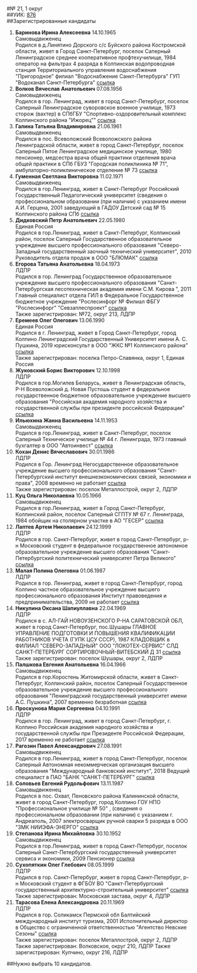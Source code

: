 #№ 21, 1 округ  
##УИК: [876](../../tik21/uik876.md)  
##Зарегистрированные кандидаты
1. **Баринова Ирина Алексеевна** 14.10.1965  
Самовыдвиженец  
Родился в д.Линятино Дорского с/с Буйского района Костромской области, живет в Город Санкт-Петербург, поселок Саперный
Ленинградское среднее кооперативное профтехучилище, 1984
оператор на фильтрах 4 разряда в Колпинская водопроводная станция Территориального управления водоснабжения "Пригородное" филиал "Водоснабжение Санкт-Петербурга" ГУП "Водоканал Санкт-Петербурга"
[ссылка](http://www.st-petersburg.vybory.izbirkom.ru/region/region/st-petersburg?action=show&root=1&tvd=4784006371879&vrn=4784006371879&region=78&global=&sub_region=78&prver=0&pronetvd=null&type=341&vibid=4784006373825)  
2. **Волков Вячеслав Анатольевич** 07.08.1956  
Самовыдвиженец  
Родился в гор. Ленинград, живет в город Санкт-Петербург, поселок Саперный
Ленинградское суворовское военное училище, 1973
сторож (вахтер) в СПбГБУ "Спортивно-оздоровительный комплекс Колпинского района "Ижорец""
[ссылка](http://www.st-petersburg.vybory.izbirkom.ru/region/region/st-petersburg?action=show&root=1&tvd=4784006371879&vrn=4784006371879&region=78&global=&sub_region=78&prver=0&pronetvd=null&type=341&vibid=4784006373874)  
3. **Галина Татьяна Владимировна** 21.06.1961  
Самовыдвиженец  
Родился в пос. Всеволожский Всеволожского района Ленинградской области, живет в город Санкт-Петербург, поселок Саперный
Пятое Ленинградское медицинское училище, 1980
пенсионер, медсестра врача общей практики отделения врача общей практики в СПб ГБУЗ  "Городская поликлиника № 71", амбулаторно-поликлиническое отделение № 73
[ссылка](http://www.st-petersburg.vybory.izbirkom.ru/region/region/st-petersburg?action=show&root=1&tvd=4784006371879&vrn=4784006371879&region=78&global=&sub_region=78&prver=0&pronetvd=null&type=341&vibid=4784006374609)  
4. **Гуменная Светлана Викторовна** 11.02.1971  
Самовыдвиженец  
Родился в гор.Ленинград, живет в Санкт-Петербург
Российский Государственный Педагогический университет (сведения о профессиональном образовании (при наличии) с указанием  имени А.И. Герцена, 2001
заведующий в ГАДОУ Детский сад № 15 Колпинского района СПб
[ссылка](http://www.st-petersburg.vybory.izbirkom.ru/region/region/st-petersburg?action=show&root=1&tvd=4784006371879&vrn=4784006371879&region=78&global=&sub_region=78&prver=0&pronetvd=null&type=341&vibid=4784006373914)  
5. **Дидковский Петр Анатольевич** 22.05.1980  
Единая Россия  
Родился в гор.Ленинград, живет в Санкт-Петербург, Колпинский район, поселок Саперный
Государственное образовательное учреждение высшего профессионального образования "Северо-Западный государственный заочный технический университет", 2010
Руководитель отдела продаж в ООО "БЛЮМАК"
[ссылка](http://www.st-petersburg.vybory.izbirkom.ru/region/region/st-petersburg?action=show&root=1&tvd=4784006371879&vrn=4784006371879&region=78&global=&sub_region=78&prver=0&pronetvd=null&type=341&vibid=4784006374599)  
6. **Егорова Татьяна Анатольевна** 18.04.1973  
ЛДПР  
Родился в гор. Ленинград
Государственное образовательное учреждение высшего профессионального образования "Санкт-Петербургская лесотехническая академия имени С.М. Кирова ", 2011
Главный специалист отдела ГИЛ в Федеральное Государственное бюджетное учреждение "Рослесинфорг № Филиал ФБГУ "Рослесинфорг" "Севзаплеспроект"
[ссылка](http://www.st-petersburg.vybory.izbirkom.ru/region/region/st-petersburg?action=show&root=1&tvd=4784006371879&vrn=4784006371879&region=78&global=&sub_region=78&prver=0&pronetvd=null&type=341&vibid=4784006374397)  
Также зарегистрирован: №72, округ 213, ЛДПР
7. **Еремеев Олег Олегович** 13.06.1990  
Единая Россия  
Родился в г. Ленинград, живет в Город Санкт-Петербург, город Колпино
Ленинградский Государственный Университет имени А. С. Пушкина, 2019
юрисконсульт в ООО "ЖКС №1 Колпинского района"
[ссылка](http://www.st-petersburg.vybory.izbirkom.ru/region/region/st-petersburg?action=show&root=1&tvd=4784006371879&vrn=4784006371879&region=78&global=&sub_region=78&prver=0&pronetvd=null&type=341&vibid=4784006374431)  
Также зарегистрирован: поселка Петро-Славянка, округ 1, Единая Россия
8. **Жуковский Борис Викторович** 12.10.1998  
ЛДПР  
Родился в гор.Могилев Беларусь, живет в Ленинградская область, Р-Н Всеволожский д. Новая Пустошь
студент в федеральное государственное бюджетное образовательное учреждение высшего образования "Российская академия народного хозяйства и государственной службы при президенте российской Федерации"
[ссылка](http://www.st-petersburg.vybory.izbirkom.ru/region/region/st-petersburg?action=show&root=1&tvd=4784006371879&vrn=4784006371879&region=78&global=&sub_region=78&prver=0&pronetvd=null&type=341&vibid=4784006374405)  
9. **Ильюхина Жанна Васильевна** 14.11.1953  
Самовыдвиженец  
Родился в гор.Ленинград, живет в Санкт-Петербург, поселок Саперный
Техническое училище № 44 г. Ленинграда, 1973
главный бухгалтер в ООО "Автоинвест"
[ссылка](http://www.st-petersburg.vybory.izbirkom.ru/region/region/st-petersburg?action=show&root=1&tvd=4784006371879&vrn=4784006371879&region=78&global=&sub_region=78&prver=0&pronetvd=null&type=341&vibid=4784006373890)  
10. **Кохан Денис Вячеславович** 30.01.1986  
ЛДПР  
Родился в Гор. Ленинград
Негосударственное образовательное учреждение высшего профессионального образования "Санкт-Петербургский институт внешнеэкономических связей, экономики и права", 2008
временно не работает
[ссылка](http://www.st-petersburg.vybory.izbirkom.ru/region/region/st-petersburg?action=show&root=1&tvd=4784006371879&vrn=4784006371879&region=78&global=&sub_region=78&prver=0&pronetvd=null&type=341&vibid=4784006374387)  
Также зарегистрирован: поселок Металлострой, округ 2, ЛДПР
11. **Куц Ольга Николаевна** 10.05.1966  
Самовыдвиженец  
Родился в гор.Ленинград, живет в Город Санкт-Петербург, Колпинский район, поселок Саперный
СГПТУ № 67 г. Ленинграда, 1984
обойщик на столярном участке в АО "ГЕСЕР"
[ссылка](http://www.st-petersburg.vybory.izbirkom.ru/region/region/st-petersburg?action=show&root=1&tvd=4784006371879&vrn=4784006371879&region=78&global=&sub_region=78&prver=0&pronetvd=null&type=341&vibid=4784006374437)  
12. **Лаптев Артем Николаевич** 24.12.1999  
ЛДПР  
Родился в гор. Санкт-Петербург, живет в город Санкт-Петербург, р-н Московский
студент в федеральное государственное автономное образовательное учреждение высшего образования "Санкт-Петербургский политехнический университет Петра Великого"
[ссылка](http://www.st-petersburg.vybory.izbirkom.ru/region/region/st-petersburg?action=show&root=1&tvd=4784006371879&vrn=4784006371879&region=78&global=&sub_region=78&prver=0&pronetvd=null&type=341&vibid=4784006374826)  
13. **Малая Полина Олеговна** 01.06.1987  
ЛДПР  
Родился в гор. Ленинград, живет в город Санкт-Петербург, город Колпино
частное образовательное учреждение высшего профессионального образования Институт правоведения и предпринимательства, 2009
не работает
[ссылка](http://www.st-petersburg.vybory.izbirkom.ru/region/region/st-petersburg?action=show&root=1&tvd=4784006371879&vrn=4784006371879&region=78&global=&sub_region=78&prver=0&pronetvd=null&type=341&vibid=4784006374444)  
14. **Никулина Оксана Шапиуллавна** 22.04.1969  
ЛДПР  
Родился в с. АЛ-ГАЙ НОВОУЗЕНСКОГО Р-НА САРАТОВСКОЙ ОБЛ, живет в город Санкт-Петербург, пос.Шушары
ГЛАВНОЕ УПРАВЛЕНИЕ ПОДГОТОВКИ И ПОВЫШЕНИЯ КВАЛИФИКАЦИИ РАБОТНИКОВ УЧЕТА (ГУПК ЦСУ СССР), 1987
КЛАДОВЩИК в ФИЛИАЛ "СЕВЕРО-ЗАПАДНЫЙ" ООО "ЛОКОТЕХ-СЕРВИС" СЛД САНКТ-ПЕТЕРБУРГ СОРТИРОВОЧНЫЙ-ВИТЕБСКИЙ  Д 31
[ссылка](http://www.st-petersburg.vybory.izbirkom.ru/region/region/st-petersburg?action=show&root=1&tvd=4784006371879&vrn=4784006371879&region=78&global=&sub_region=78&prver=0&pronetvd=null&type=341&vibid=4784006374815)  
Также зарегистрирован: поселок Шушары, округ 2, ЛДПР
15. **Палшкова Евгения Анатольевна** 16.04.1966  
Самовыдвиженец  
Родился в гор.Коростень Житомирской области, живет в Санкт-Петербург, Колпинский район, поселок Саперный
Государственное образовательное учреждение высшего профессионального образования "Ленинградский государственный университет имени А.С. Пушкина", 2007
временно безработная
[ссылка](http://www.st-petersburg.vybory.izbirkom.ru/region/region/st-petersburg?action=show&root=1&tvd=4784006371879&vrn=4784006371879&region=78&global=&sub_region=78&prver=0&pronetvd=null&type=341&vibid=4784006373478)  
16. **Проскунова Мария Сергеевна** 04.10.1991  
ЛДПР  
Родился в гор. Ленинград, живет в город Санкт-Петербург, г. Колпино
Российская академия народного хозяйства и государственной службы при Президенте Российской Федерации, 2017
временно не работает
[ссылка](http://www.st-petersburg.vybory.izbirkom.ru/region/region/st-petersburg?action=show&root=1&tvd=4784006371879&vrn=4784006371879&region=78&global=&sub_region=78&prver=0&pronetvd=null&type=341&vibid=4784006374495)  
17. **Рагозин Павел Александрович** 27.08.1991  
Самовыдвиженец  
Родился в гор.Ленинград, живет в город Санкт-Петербург, поселок Саперный
Автономная некоммерческая организация высшего образования "Международный банковский институт", 2018
Ведущий специалист в ПАО "БАНК "САНКТ-ПЕТЕРБУРГ"
[ссылка](http://www.st-petersburg.vybory.izbirkom.ru/region/region/st-petersburg?action=show&root=1&tvd=4784006371879&vrn=4784006371879&region=78&global=&sub_region=78&prver=0&pronetvd=null&type=341&vibid=4784006373908)  
18. **Соловьев Евгений Рудольфович** 13.11.1987  
Самовыдвиженец  
Родился в пос. Охват, Пеновского района Калининской области, живет в город Санкт-Петербург, город Колпино
ГОУ НПО "Профессиональное училище № 50" ,  (сведения о профессиональном образовании (при наличии) с указанием  г. Андреаполь, 2007
электросварщик ручной сварки 5 разряда в ООО "ЗМК НИИЭФА-ЭНЕРГО"
[ссылка](http://www.st-petersburg.vybory.izbirkom.ru/region/region/st-petersburg?action=show&root=1&tvd=4784006371879&vrn=4784006371879&region=78&global=&sub_region=78&prver=0&pronetvd=null&type=341&vibid=4784006374550)  
19. **Степанова Ирина Михайловна** 30.10.1952  
Самовыдвиженец  
Родился в гор.Ленинград, живет в город Санкт-Петербург, поселок Саперный
Санкт-Петербургский государственный университет сервиса и экономики, 2009
Пенсионер
[ссылка](http://www.st-petersburg.vybory.izbirkom.ru/region/region/st-petersburg?action=show&root=1&tvd=4784006371879&vrn=4784006371879&region=78&global=&sub_region=78&prver=0&pronetvd=null&type=341&vibid=4784006373925)  
20. **Сухопяткин Олег Глебович** 08.05.1999  
ЛДПР  
Родился в гор. Санкт-Петербург, живет в город Санкт-Петербург, р-н Московский
студент в ФГБОУ ВО "Санкт-Петербургский государственный архитектурно-строительный университет"
[ссылка](http://www.st-petersburg.vybory.izbirkom.ru/region/region/st-petersburg?action=show&root=1&tvd=4784006371879&vrn=4784006371879&region=78&global=&sub_region=78&prver=0&pronetvd=null&type=341&vibid=4784006374458)  
Также зарегистрирован: Московская застава, округ 4, ЛДПР
21. **Тарасова Елена Александровна** 20.11.1969  
ЛДПР  
Родился в гор. Соликамск Пермской обл
Балтийский международный институт туризма, 2001
Исполнительный директор в Общество с ограниченной ответственностью "Агентство Невские Сезоны"
[ссылка](http://www.st-petersburg.vybory.izbirkom.ru/region/region/st-petersburg?action=show&root=1&tvd=4784006371879&vrn=4784006371879&region=78&global=&sub_region=78&prver=0&pronetvd=null&type=341&vibid=4784006374451)  
Также зарегистрирован: поселок Металлострой, округ 2, ЛДПР
Также зарегистрирован: Волковское, округ 210, ЛДПР
Также зарегистрирован: Купчино, округ 216, ЛДПР

##Нужно выбрать 10 кандидатов.
